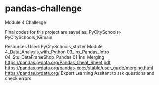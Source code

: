 # pandas-challenge
Module 4 Challenge

Final codes for this project are saved as:
PyCitySchools> PyCitySchools_KRmain


Resources Used:
PyCitySchools_starter
Module 4_Data_Analysis_with_Python
03_Ins_Pandas_Intro
04_Stu_DataFrameShop_Pandas
01_Ins_Merging
https://pandas.pydata.org/Pandas_Cheat_Sheet.pdf
https://pandas.pydata.org/pandas-docs/stable/user_guide/merging.html
https://pandas.pydata.org/
Expert Learning Assitant to ask questions and check errors
